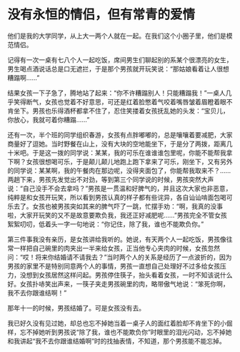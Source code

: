 # 没有永恒的情侣，但有常青的爱情

他们是我的大学同学，从上大一两个人就在一起。在我们这个小圈子里，他们是模范情侣。 

记得有一次一桌有七八个人一起吃饭，席间男生们聊起别的系某个很漂亮的女生，男生喝点酒说话总是口无遮拦，于是那个男孩就开玩笑说：“那姑娘看着让人很想糟蹋啊……” 

结果女孩一下子急了，腾地站了起来：“你不许糟蹋别人！只能糟蹋我！”一桌人几乎笑得断气，女孩也觉着不好意思，可还是红着脸憋着气咬着嘴唇皱着眉瞪着眼不肯坐下。男孩也乐得酒杯都拿不住了，忍住笑搂着女孩抚乱她的头发：“宝贝儿，你放心，我就可着你糟蹋……” 

还有一次，半个班的同学组织春游，女孩有点胖嘟嘟的，总是嚷嚷着要减肥，大家商量好了逗她。当时野餐在山上，没有大块的空地能坐下，于是分了两拨，距离几十米吧。于是这一拨的同学说：某某，我的可乐在谁谁谁包里呢，你能不能帮我拿下啊？女孩很想喝可乐，于是颠儿颠儿地跑上跑下拿来了可乐，刚坐下，又有另外的同学说：某某啊，我的午餐肉在那边呢，没得夹面包了，你能帮我取来不？……两趟下来，男孩先发觉出不对劲，等到第三个同学说的时候，男孩突然大声说：“自己没手不会去拿吗？”男孩是一贯温和好脾气的，并且这次大家也非恶意，纯粹是和女孩开玩笑，所以看到男孩认真的样子都有些诧异，各自讪讪啃面包喝可乐去了。女孩也被男孩突如其来的脾气吓了一跳，忙摆手劝：“啊，我真的没事啦，大家开玩笑的又不是故意要欺负我，我还正好减肥呢……”男孩完全不管女孩絮絮叨叨，低着头一字一句地说：“你记住，除了我，谁也不能欺负你。” 

第三件事我没有亲历，是女孩讲给我听的。她说，有天两个人一起吃饭，男孩像往常一样把自己碗里的肉夹出一半来给女孩，正当他专心夹肉的时候，女孩忽然问：“哎！将来你结婚请不请我去？”当时两个人的关系是经历了一点波折的，因为男孩的家里不是特别同意两个人的事情，男孩一直想自己处理好不过多给女孩压力，没想到女孩居然这样问起。男孩停住筷子，抬头看着女孩，一时不知该说什么好。女孩扑哧笑出声来，一筷子夹走男孩碗里的肉，略带傲气地说：“笨死你啊，我不去你跟谁结啊！” 

那年十一的时候，男孩结婚了。可是女孩没有去。 

我已好久没有见过她，却总也忘不掉她当着一桌子人的面红着脸却不肯坐下的小倔样，忘不掉她听到男孩说“除了我，谁也不能欺负你”时眼里的泪光闪动，忘不掉她和我讲起“我不去你跟谁结婚啊”时的找抽表情，不知道，那个男孩能不能忘掉。